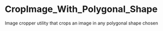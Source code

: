 # CropImage_With_Polygonal_Shape
Image cropper utility that crops an image in any polygonal shape chosen 
